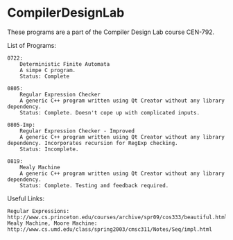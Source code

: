 CompilerDesignLab
=================
These programs are a part of the Compiler Design Lab course CEN-792.

List of Programs:

	0722:
		Deterministic Finite Automata
		A simpe C program.
		Status: Complete

	0805:	
		Regular Expression Checker
		A generic C++ program written using Qt Creator without any library dependency.
		Status: Complete. Doesn't cope up with complicated inputs.

	0805-Imp:
		Regular Expression Checker - Improved
		A generic C++ program written using Qt Creator without any library dependency. Incorporates recursion for RegExp checking.
		Status: Incomplete.

	0819:
		Mealy Machine
		A generic C++ program written using Qt Creator without any library dependency.
		Status: Complete. Testing and feedback required.

Useful Links:

	Regular Expressions: http://www.cs.princeton.edu/courses/archive/spr09/cos333/beautiful.html
	Mealy Machine, Moore Machine: http://www.cs.umd.edu/class/spring2003/cmsc311/Notes/Seq/impl.html
